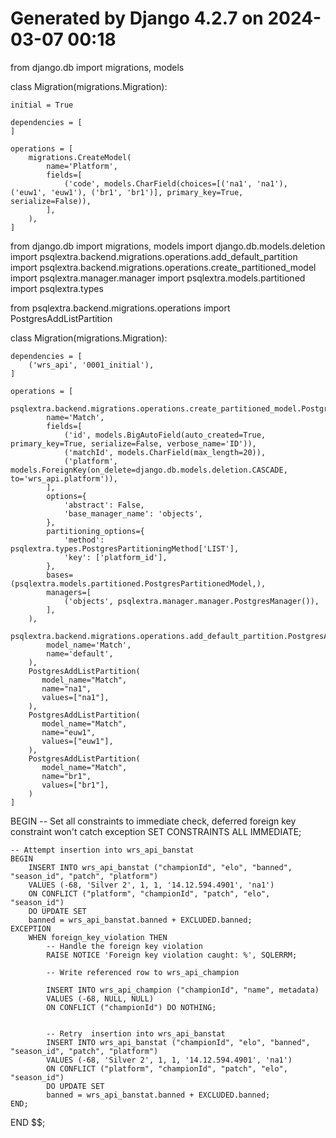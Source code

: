 # Generated by Django 4.2.7 on 2024-03-07 00:18

from django.db import migrations, models


class Migration(migrations.Migration):

    initial = True

    dependencies = [
    ]

    operations = [
        migrations.CreateModel(
            name='Platform',
            fields=[
                ('code', models.CharField(choices=[('na1', 'na1'), ('euw1', 'euw1'), ('br1', 'br1')], primary_key=True, serialize=False)),
            ],
        ),
    ]





from django.db import migrations, models
import django.db.models.deletion
import psqlextra.backend.migrations.operations.add_default_partition
import psqlextra.backend.migrations.operations.create_partitioned_model
import psqlextra.manager.manager
import psqlextra.models.partitioned
import psqlextra.types

from psqlextra.backend.migrations.operations import PostgresAddListPartition


class Migration(migrations.Migration):

    dependencies = [
        ('wrs_api', '0001_initial'),
    ]

    operations = [
        psqlextra.backend.migrations.operations.create_partitioned_model.PostgresCreatePartitionedModel(
            name='Match',
            fields=[
                ('id', models.BigAutoField(auto_created=True, primary_key=True, serialize=False, verbose_name='ID')),
                ('matchId', models.CharField(max_length=20)),
                ('platform', models.ForeignKey(on_delete=django.db.models.deletion.CASCADE, to='wrs_api.platform')),
            ],
            options={
                'abstract': False,
                'base_manager_name': 'objects',
            },
            partitioning_options={
                'method': psqlextra.types.PostgresPartitioningMethod['LIST'],
                'key': ['platform_id'],
            },
            bases=(psqlextra.models.partitioned.PostgresPartitionedModel,),
            managers=[
                ('objects', psqlextra.manager.manager.PostgresManager()),
            ],
        ),
        psqlextra.backend.migrations.operations.add_default_partition.PostgresAddDefaultPartition(
            model_name='Match',
            name='default',
        ),
        PostgresAddListPartition(
           model_name="Match",
           name="na1",
           values=["na1"],
        ),
        PostgresAddListPartition(
           model_name="Match",
           name="euw1",
           values=["euw1"],
        ),
        PostgresAddListPartition(
           model_name="Match",
           name="br1",
           values=["br1"],
        )
    ]


BEGIN
    -- Set all constraints to immediate check, deferred foreign key constraint won't catch exception
    SET CONSTRAINTS ALL IMMEDIATE;

    -- Attempt insertion into wrs_api_banstat
    BEGIN
        INSERT INTO wrs_api_banstat ("championId", "elo", "banned", "season_id", "patch", "platform")
        VALUES (-68, 'Silver 2', 1, 1, '14.12.594.4901', 'na1')
        ON CONFLICT ("platform", "championId", "patch", "elo", "season_id")
        DO UPDATE SET 
        banned = wrs_api_banstat.banned + EXCLUDED.banned;
    EXCEPTION
        WHEN foreign_key_violation THEN
            -- Handle the foreign key violation
            RAISE NOTICE 'Foreign key violation caught: %', SQLERRM;

            -- Write referenced row to wrs_api_champion
       
            INSERT INTO wrs_api_champion ("championId", "name", metadata)
            VALUES (-68, NULL, NULL)
            ON CONFLICT ("championId") DO NOTHING;
            

            -- Retry  insertion into wrs_api_banstat
            INSERT INTO wrs_api_banstat ("championId", "elo", "banned", "season_id", "patch", "platform")
            VALUES (-68, 'Silver 2', 1, 1, '14.12.594.4901', 'na1')
            ON CONFLICT ("platform", "championId", "patch", "elo", "season_id")
            DO UPDATE SET 
            banned = wrs_api_banstat.banned + EXCLUDED.banned;
    END;
END $$;